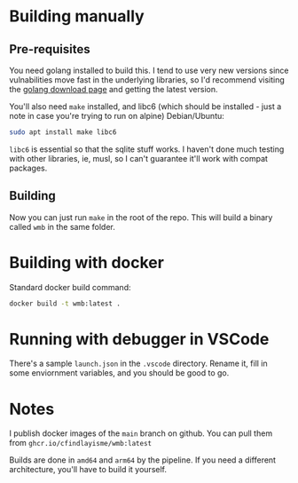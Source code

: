 # Building manually

## Pre-requisites
You need golang installed to build this. I tend to use very new versions since vulnabilities move fast in the underlying libraries, so I'd recommend visiting the [golang download page](https://golang.org/dl/) and getting the latest version.

You'll also need `make` installed, and libc6 (which should be installed - just a note in case you're trying to run on alpine)
Debian/Ubuntu:
```bash
sudo apt install make libc6
```
`libc6` is essential so that the sqlite stuff works. I haven't done much testing with other libraries, ie, musl, so I can't guarantee it'll work with compat packages.

## Building

Now you can just run `make` in the root of the repo. This will build a binary called `wmb` in the same folder.

# Building with docker
Standard docker build command:
```bash
docker build -t wmb:latest .
```

# Running with debugger in VSCode
There's a sample `launch.json` in the `.vscode` directory. Rename it, fill in some enviornment variables, and you should be good to go.

# Notes
I publish docker images of the `main` branch on github. You can pull them from `ghcr.io/cfindlayisme/wmb:latest`

Builds are done in `amd64` and `arm64` by the pipeline. If you need a different architecture, you'll have to build it yourself.